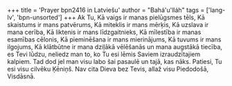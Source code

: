+++
title = 'Prayer bpn2416 in Latviešu'
author = "Bahá'u'lláh"
tags = ['lang-lv', 'bpn-unsorted']
+++
Ak Tu, Kā vaigs ir manas pielūgsmes tēls, Kā skaistums ir mans patvērums, Kā miteklis ir mans mērķis, Kā uzslava ir mana cerība, Kā liktenis ir mans līdzgaitnieks, Kā mīlestība ir manas esamības cēlonis, Kā pieminēšana ir mans mierinājums, Kā tuvums ir mans ilgojums, Kā klātbūtne ir mana dziļākā vēlēšanās un mana augstākā tiecība, es Tevi lūdzu, neliedz man to, ko Tu esi lēmis Saviem izraudzītajiem kalpiem. Tad dod jel man visu labo šai pasaulē un tajā, kas nāks.
Patiesi, Tu esi visu cilvēku Ķēniņš. Nav cita Dieva bez Tevis, allaž visu Piedodošā, Visdāsnā.
